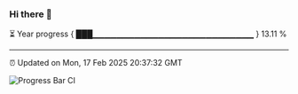### Hi there 👋

⏳ Year progress { ███▁▁▁▁▁▁▁▁▁▁▁▁▁▁▁▁▁▁▁▁▁▁▁▁▁▁▁ } 13.11 %

---

⏰ Updated on Mon, 17 Feb 2025 20:37:32 GMT

![Progress Bar CI](https://github.com/IshwaranRudhara/GIT-ACTION/workflows/Progress%20Bar%20CI/badge.svg)
